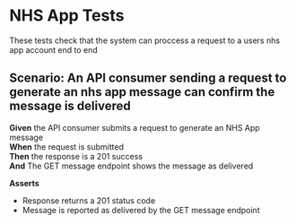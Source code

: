 # NHS App Tests

These tests check that the system can proccess a request to a users nhs app account end to end


## Scenario: An API consumer sending a request to generate an nhs app message can confirm the message is delivered

**Given** the API consumer submits a request to generate an NHS App message
<br/>
**When** the request is submitted
<br/>
**Then** the response is a 201 success
<br/>
**And** The GET message endpoint shows the message as delivered
<br/>

**Asserts**
- Response returns a 201 status code
- Message is reported as delivered by the GET message endpoint
